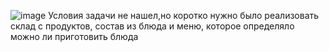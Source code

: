 ![image](https://github.com/user-attachments/assets/b4d69386-9881-4eff-a6b8-36a50640a2e6)
Условия задачи не нашел,но коротко нужно было реализовать склад с продуктов, состав из блюда и меню, которое определяло можно ли приготовить блюда
